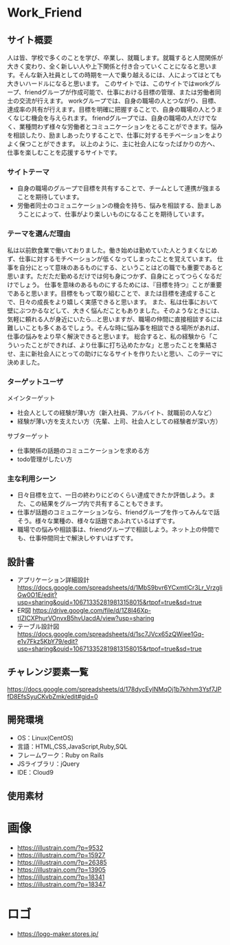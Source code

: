 # Work_Friend

## サイト概要
人は皆、学校で多くのことを学び、卒業し、就職します。就職すると人間関係が大きく変わり、全く新しい人や上下関係と付き合っていくことになると思います。そんな新入社員としての時期を一人で乗り越えるには、人によってはとても大きいハードルになると思います。
このサイトでは、このサイトではworkグループ、friendグループが作成可能で、仕事における目標の管理、または労働者同士の交流が行えます。
workグループでは、自身の職場の人とつながり、目標、達成率の共有が行えます。目標を明確に把握することで、自身の職場の人とうまくなじむ機会を与えられます。
friendグループでは、自身の職場の人だけでなく、業種問わず様々な労働者とコミュニケーションをとることができます。悩みを相談したり、励ましあったりすることで、仕事に対するモチベーションをよりよく保つことができます。
以上のように、主に社会人になったばかりの方へ、仕事を楽しむことを応援するサイトです。

### サイトテーマ
- 自身の職場のグループで目標を共有することで、チームとして連携が強まることを期待しています。
- 労働者同士のコミュニケーションの機会を持ち、悩みを相談する、励ましあうことによって、仕事がより楽しいものになることを期待しています。

### テーマを選んだ理由
私は以前飲食業で働いておりました。働き始めは勤めていた人とうまくなじめず、仕事に対するモチベーションが低くなってしまったことを覚えています。
仕事を自分にとって意味のあるものにする、ということはどの職でも重要であると思います。ただただ勤めるだけでは何も身につかず、自身にとってつらくなるだけでしょう。
仕事を意味のあるものにするためには、『目標を持つ』ことが重要であると思います。目標をもって取り組むことで、または目標を達成することで、日々の成長をより嬉しく実感できると思います。
また、私は仕事において壁にぶつかるなどして、大きく悩んだこともありました。そのようなときには、気軽に頼れる人が身近にいたら…と思いますが、職場の仲間に直接相談するには難しいことも多くあるでしょう。そんな時に悩み事を相談できる場所があれば、仕事の悩みをより早く解決できると思います。
総合すると、私の経験から「こういったことができれば、より仕事に打ち込めたかな」と思ったことを集結させ、主に新社会人にとっての助けになるサイトを作りたいと思い、このテーマに決めました。

### ターゲットユーザ
メインターゲット
- 社会人としての経験が薄い方（新入社員、アルバイト、就職前の人など）
- 経験が薄い方を支えたい方（先輩、上司、社会人としての経験者が深い方）

サブターゲット
- 仕事関係の話題のコミュニケーションを求める方
- todo管理がしたい方

### 主な利用シーン
- 日々目標を立て、一日の終わりにどのくらい達成できたか評価しよう。また、この結果をグループ内で共有することもできます。
- 仕事が話題のコミュニケーションなら、friendグループを作ってみんなで話そう。様々な業種の、様々な話題であふれているはずです。
- 職場での悩みや相談事は、friendグループで相談しよう。ネット上の仲間でも、仕事仲間同士で解決しやすいはずです。

## 設計書
- アプリケーション詳細設計
https://docs.google.com/spreadsheets/d/1MbS9bvr6YCxmtlCr3Lr_VrzgliGw0O1E/edit?usp=sharing&ouid=106713352819813158015&rtpof=true&sd=true
- ER図
https://drive.google.com/file/d/1Z8I46Xp-tIZICXPhurVOnvxB5hvUacdA/view?usp=sharing
- テーブル設計図
https://docs.google.com/spreadsheets/d/1sc7JVcx65zQWiee1Gq-e1v7Fkz5KbY79/edit?usp=sharing&ouid=106713352819813158015&rtpof=true&sd=true


## チャレンジ要素一覧
https://docs.google.com/spreadsheets/d/178dycEylNMqOj1b7khhm3Ysf7JPfD8EfsSyuCKvbZmk/edit#gid=0

## 開発環境
- OS：Linux(CentOS)
- 言語：HTML,CSS,JavaScript,Ruby,SQL
- フレームワーク：Ruby on Rails
- JSライブラリ：jQuery
- IDE：Cloud9

## 使用素材
# 画像
- https://illustrain.com/?p=9532
- https://illustrain.com/?p=15927
- https://illustrain.com/?p=26385
- https://illustrain.com/?p=13905
- https://illustrain.com/?p=18341
- https://illustrain.com/?p=18347
# ロゴ
- https://logo-maker.stores.jp/

